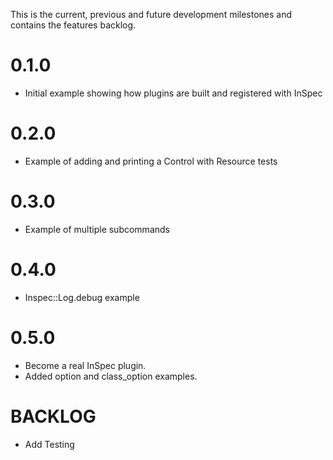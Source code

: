 This is the current, previous and future development milestones and contains the features backlog.

# 0.1.0 #
* Initial example showing how plugins are built and registered with InSpec

# 0.2.0 #
* Example of adding and printing a Control with Resource tests

# 0.3.0 #
* Example of multiple subcommands

# 0.4.0 #
* Inspec::Log.debug example

# 0.5.0 #
* Become a real InSpec plugin.
* Added option and class_option examples.

# BACKLOG #
* Add Testing
